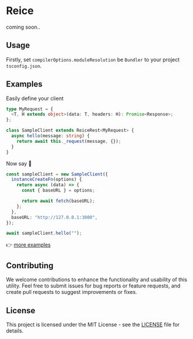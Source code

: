 # Reice

coming soon..

## Usage

Firstly, set `compilerOptions.moduleResolution` be `Bundler` to your project `tsconfig.json`.

## Examples

Easily define your client

```typescript
type MyRequest = {
  <T, H extends object>(data: T, headers: H): Promise<Response>;
};

class SampleClient extends ReiceRest<MyRequest> {
  async hello(message: string) {
    return await this._request(message, {});
  }
}
```

Now say 👋

```typescript
const sampleClient = new SampleClient({
  instanceCreateFn(options) {
    return async (data) => {
      const { baseURL } = options;

      return await fetch(baseURL);
    };
  },
  baseURL: "http://127.0.0.1:3000",
});

await sampleClient.hello("");
```

👉 [more examples](./examples/)

## Contributing

We welcome contributions to enhance the functionality and usability of this utility. Feel free to submit issues for bug reports or feature requests, and create pull requests to suggest improvements or fixes.

## License

This project is licensed under the MIT License - see the [LICENSE](./LICENSE) file for details.
